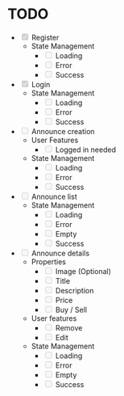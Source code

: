 # TODO

- <input type="checkbox" disabled checked /> Register
  - State Management
    - <input type="checkbox" disabled /> Loading
    - <input type="checkbox" disabled /> Error
    - <input type="checkbox" disabled /> Success
- <input type="checkbox" disabled checked /> Login
  - State Management
    - <input type="checkbox" disabled /> Loading
    - <input type="checkbox" disabled /> Error
    - <input type="checkbox" disabled /> Success
- <input type="checkbox" disabled /> Announce creation
  - User Features
    - <input type="checkbox" disabled /> Logged in needed
  - State Management
    - <input type="checkbox" disabled /> Loading
    - <input type="checkbox" disabled /> Error
    - <input type="checkbox" disabled /> Success
- <input type="checkbox" disabled /> Announce list
  - State Management
    - <input type="checkbox" disabled /> Loading
    - <input type="checkbox" disabled /> Error
    - <input type="checkbox" disabled /> Empty
    - <input type="checkbox" disabled /> Success
- <input type="checkbox" disabled /> Announce details
  - Properties
    - <input type="checkbox" disabled /> Image (Optional)
    - <input type="checkbox" disabled /> Title
    - <input type="checkbox" disabled /> Description
    - <input type="checkbox" disabled /> Price
    - <input type="checkbox" disabled /> Buy / Sell
  - User features
    - <input type="checkbox" disabled /> Remove
    - <input type="checkbox" disabled /> Edit
  - State Management
    - <input type="checkbox" disabled /> Loading
    - <input type="checkbox" disabled /> Error
    - <input type="checkbox" disabled /> Empty
    - <input type="checkbox" disabled /> Success
